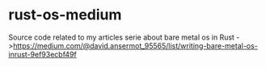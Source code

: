 # rust-os-medium
Source code related to my articles serie about bare metal os in Rust ->https://medium.com/@david.ansermot_95565/list/writing-bare-metal-os-inrust-9ef93ecbf49f
